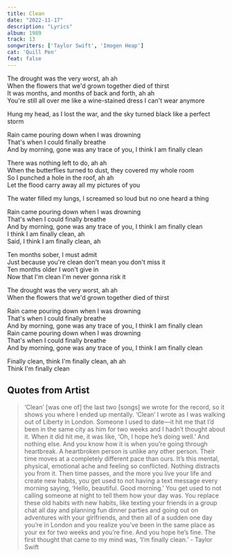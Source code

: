 ```yaml
---
title: Clean
date: "2022-11-17"
description: "Lyrics"
album: 1989
track: 13
songwriters: ['Taylor Swift', 'Imogen Heap']
cat: 'Quill Pen'
feat: false
---
```


<p className="verse-one">
The drought was the very worst, ah ah <br />
When the flowers that we'd grown together died of thirst <br />
It was months, and months of back and forth, ah ah <br />
You're still all over me like a wine-stained dress I can't wear anymore <br />
</p>
<p className="pre-chorus">
Hung my head, as I lost the war, and the sky turned black like a perfect storm <br />
</p>
<p className="chorus">
Rain came pouring down when I was drowning <br />
That's when I could finally breathe <br />
And by morning, gone was any trace of you, I think I am finally clean <br />
</p>
<p className="verse-two">
There was nothing left to do, ah ah <br />
When the butterflies turned to dust, they covered my whole room <br />
So I punched a hole in the roof, ah ah <br />
Let the flood carry away all my pictures of you <br />
</p>
<p className="pre-chorus">
The water filled my lungs, I screamed so loud but no one heard a thing <br />
</p>
<p className="chorus">
Rain came pouring down when I was drowning <br />
That's when I could finally breathe <br />
And by morning, gone was any trace of you, I think I am finally clean <br />
I think I am finally clean, ah <br />
Said, I think I am finally clean, ah <br />
</p>
<p className="bridge">
Ten months sober, I must admit <br />
Just because you're clean don't mean you don't miss it <br />
Ten months older I won't give in <br />
Now that I'm clean I'm never gonna risk it <br />
</p>
<p className="breakdown">
The drought was the very worst, ah ah <br />
When the flowers that we'd grown together died of thirst <br />
</p>
<p className="chorus">
Rain came pouring down when I was drowning <br />
That's when I could finally breathe <br />
And by morning, gone was any trace of you, I think I am finally clean <br />
Rain came pouring down when I was drowning <br />
That's when I could finally breathe <br />
And by morning, gone was any trace of you, I think I am finally clean <br />
</p>
<p className="outro">
Finally clean, think I'm finally clean, ah ah <br />
Think I'm finally clean <br />
</p>






## Quotes from Artist
<blockquote cite="https://www.elle.com/fashion/a28210/taylor-swift-elle-june-cover-2015/">
‘Clean’ [was one of] the last two [songs] we wrote for the record, so it shows you where I ended up mentally. ‘Clean’ I wrote as I was walking out of Liberty in London. Someone I used to date—it hit me that I’d been in the same city as him for two weeks and I hadn’t thought about it. When it did hit me, it was like, ‘Oh, I hope he’s doing well.’ And nothing else. And you know how it is when you’re going through heartbreak. A heartbroken person is unlike any other person. Their time moves at a completely different pace than ours. It’s this mental, physical, emotional ache and feeling so conflicted. Nothing distracts you from it. Then time passes, and the more you live your life and create new habits, you get used to not having a text message every morning saying, ‘Hello, beautiful. Good morning.’ You get used to not calling someone at night to tell them how your day was. You replace these old habits with new habits, like texting your friends in a group chat all day and planning fun dinner parties and going out on adventures with your girlfriends, and then all of a sudden one day you’re in London and you realize you’ve been in the same place as your ex for two weeks and you’re fine. And you hope he’s fine. The first thought that came to my mind was, ‘I’m finally clean.’ - Taylor Swift
</blockquote>